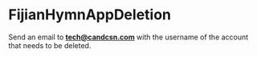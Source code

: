 # FijianHymnAppDeletion

Send an email to **tech@candcsn.com** with the username of the account that needs to be deleted.
